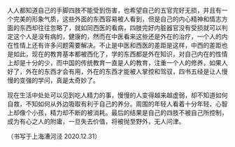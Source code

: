 人人都知道自己的手脚四肢不能受到伤害，也希望自己的五官完好无损，并且有一个完美的形象气质，这些外面的东西容易被人看到，但是自己的内心精神和情志方面的东西却往往忽略了，就如同西医的看病，四肢完好内脏器官没有受损就可以判定这个人是没有病的，健康的，然而在中医看来这些还是外在的治疗，一个人的内在性情上还有许多问题需要解决。不止是中医和西医的差距是这样，中西的差距也是如此，现在的教育基本都被西化了，学的东西都是外在知识，对自己内在的性情上却是十分的少，而中国的传统教育一直是人的教育，注重一个人的修养，如果人好了，外在的东西才会有用，外在的东西才能被人掌控和驾驭，四书五经是让人慢慢的变强的学问，真是太奇妙了。

现在生活中处处可以见到吃人精力的事，慢慢的人变得越来越虚弱，却不知道如何自救，不知如何从外边吸取有利于自己的养分。周围的年轻人看着十分年轻，心智上却像个小孩，精力却不断的被消耗。最后的结果是自己的四肢不被自己所控制，成为有心之人的附庸，一旦失去价值，将被抛至野外，无人问津。

（书写于上海漕河泾   2020.12.31）


